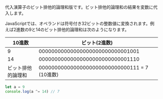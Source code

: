 <!--
label: ^=
description: ビット排他的論理和代入演算子
link: https://developer.mozilla.org/ja/docs/Web/JavaScript/Reference/Operators/Bitwise_XOR_assignment
-->

代入演算子のビット排他的論理和版です。ビット排他的論理和の結果を変数に代入します。

JavaScriptでは、オペランドは符号付き32ビットの整数値に変換されます。例えば2進数の9と14のビット排他的論理和は次のようになります。

| 10進数           | ビット(2進数)                                 |
|-----------------|----------------------------------------------|
| 9               | 00000000000000000000000000001001             |
| 14              | 00000000000000000000000000001110             |
| ビット排他的論理和 | 00000000000000000000000000000111 = 7 (10進数) |

```typescript
let a = 9
console.log(a ^= 14) // 7
```
